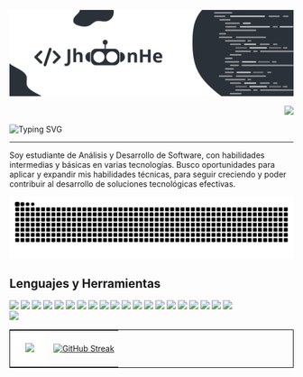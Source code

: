 
![Banner](https://github.com/JhoonHe/JhoonHe/blob/main/banner.png)

<!-- visitor counter -->
<p align="right"> 
  <img src="https://profile-counter.glitch.me/JhoonHe/count.svg" />
</p>

<img
                    src="https://readme-typing-svg.herokuapp.com?font=Fira+Code&pause=1000&color=0C8DAC&background=FF000000&&random=false&width=435&lines=%C2%A1Hola,+Soy+JhoonHe!"
                    alt="Typing SVG" />    
<hr>

<p>
  Soy estudiante de Análisis y Desarrollo de Software, con habilidades intermedias y básicas en 
varias tecnologías. Busco oportunidades para aplicar y expandir mis habilidades técnicas, para 
seguir creciendo y poder contribuir al desarrollo de soluciones tecnológicas efectivas.
</p>

<div align="center">
  <a href="https://github.com/JhoonHe">
  <img  src="https://github.com/JhoonHe/JhoonHe/blob/main/github-user-contribution.svg"
       alt="snake" /></a>
</div>
                    
<h2>Lenguajes y Herramientas</h2>

<div> 
<div>
<img src="https://img.shields.io/badge/java-%23ED8B00.svg?style=for-the-badge&logo=java&logoColor=white">
<img src="https://img.shields.io/badge/css3-%231572B6.svg?style=for-the-badge&logo=css3&logoColor=white">
<img src="https://img.shields.io/badge/javascript-%23323330.svg?style=for-the-badge&logo=javascript&logoColor=%23F7DF1E">
<img src="https://img.shields.io/badge/typescript-%23007ACC.svg?style=for-the-badge&logo=typescript&logoColor=white">
<img src="https://img.shields.io/badge/node.js-6DA55F?style=for-the-badge&logo=node.js&logoColor=white">
<img src="https://img.shields.io/badge/angular-%23DD0031.svg?style=for-the-badge&logo=angular&logoColor=white">
<img src="https://img.shields.io/badge/html5-%23E34F26.svg?style=for-the-badge&logo=html5&logoColor=white">
<img src="https://img.shields.io/badge/JWT-black?style=for-the-badge&logo=JSON%20web%20tokens">
<img src="https://img.shields.io/badge/NPM-%23000000.svg?style=for-the-badge&logo=npm&logoColor=white">
<img src="https://img.shields.io/badge/bootstrap-%23563D7C.svg?style=for-the-badge&logo=bootstrap&logoColor=white">
<img src="https://img.shields.io/badge/azure-%230072C6.svg?style=for-the-badge&logo=azure-devops&logoColor=white">
<img src="https://img.shields.io/badge/netlify-%23000000.svg?style=for-the-badge&logo=netlify&logoColor=#00C7B7">
<img src="https://img.shields.io/badge/Insomnia-black?style=for-the-badge&logo=insomnia&logoColor=5849BE">
<img src="https://img.shields.io/badge/GitHub-%23121011.svg?style=for-the-badge&logo=github&logoColor=white">
<img src="https://img.shields.io/badge/mysql-%2300f.svg?style=for-the-badge&logo=mysql&logoColor=white">
<img src="https://img.shields.io/badge/MongoDB-%234ea94b.svg?style=for-the-badge&logo=mongodb&logoColor=white">
<img src="https://img.shields.io/badge/Canva-%2300C4CC.svg?style=for-the-badge&logo=Canva&logoColor=white">
<img src="https://img.shields.io/badge/jira-%230A0FFF.svg?style=for-the-badge&logo=jira&logoColor=white">
<img src="https://img.shields.io/badge/Notion-%23000000.svg?style=for-the-badge&logo=notion&logoColor=white">
<img src="https://img.shields.io/badge/Postman-FF6C37?style=for-the-badge&logo=postman&logoColor=white">
</div>

<div>
  <img src="https://github-readme-stats.vercel.app/api/top-langs/?username=JhoonHe&hide_progress=true&locale=es"> 
</div>   
 </div>

<table style=" border:1px solid black">
  <tr>
    <td>
      
<div style="background-color: white; padding: 20px;">
    <img src="https://github-readme-stats.vercel.app/api?username=JhoonHe&show_icons=true&locale=es">
</div>
    </td>

<td>
<a href="https://git.io/streak-stats"><img src="https://streak-stats.demolab.com?user=JhoonHe&locale=es&type=png" alt="GitHub Streak" /></a>
</td>
  </tr>
</table>

